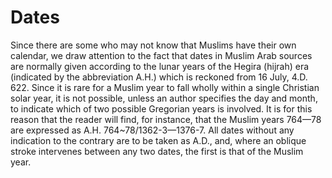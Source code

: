 # Dates

Since there are some who may not know that Muslims have their own calendar, we draw attention to the fact that dates in Muslim Arab sources are normally given according to the lunar years of the Hegira (hijrah) era (indicated by the abbreviation A.H.) which is reckoned from 16 July, 4.D. 622. Since it is rare for a Muslim year to fall wholly within a single Christian solar year, it is not possible, unless an author specifies the day and month, to indicate which of two possible Gregorian years is involved. It is for this reason that the reader will find, for instance, that the Muslim years 764—78 are expressed as A.H. 764~78/1362-3—1376-7. All dates without any indication to the contrary are to be taken as A.D., and, where an oblique stroke intervenes between any two dates, the first is that of the Muslim year.
